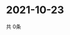 # 2021-10-23
  共 0条

  <!-- BEGIN -->
  <!-- 最后更新时间Sat Oct 23 2021 02:25:09 GMT+0000 (Coordinated Universal Time) -->
  
  <!-- END -->
  
  